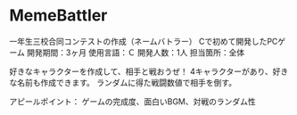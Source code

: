 # MemeBattler
一年生三校合同コンテストの作成（ネームバトラー）
Cで初めて開発したPCゲーム
開発期間：3ヶ月
使用言語：Ｃ
開発人数：1人
担当箇所：全体

好きなキャラクターを作成して、相手と戦おうぜ！
4キャラクターがあり、好きな名前も作成できます。
ランダムに得た戦闘数値で相手を倒す。

アピールポイント：
ゲームの完成度、面白いBGM、対戦のランダム性
